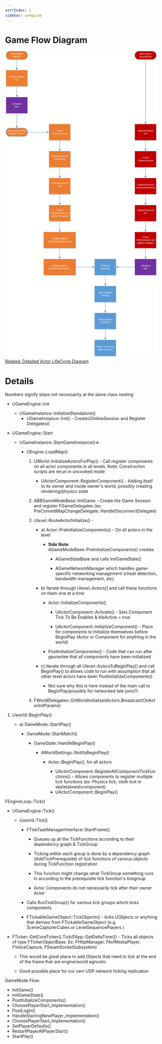 ```yaml
---
sortIndex: 1
sidebar: ue4guide
---
```


# Game Flow Diagram

![Highlevel GameFlowChart](../../assets/GameFlowChart.png)
[Related: Detailed Actor LifeCycle Diagram](/ue4guide/gameplay-programming/actor-tick-lifecycle-flow/actor-lifecycle-diagram/)

# Details

Numbers signify steps not necessarily at the same class nesting

- UGameEngine::Init

  - UGameInstance::InitializeStandalone()
    - UGameInstance::Init() - CreateUOnlineSession and Register Delegates()

- UGameEngine::Start

  - UGameInstance::StartGameInstance()=>

    - UEngine::LoadMap()

      1. UWorld::InitializeActorsForPlay() - Call register components on all actor components in all levels. Note: Construction scripts are rerun in uncooked mode

         - UActorComponent::RegisterComponent() - Adding itself to its owner and inside owner's world, possibly creating rendering/physics state

      2. ABBGameModeBase::InitGame - Create the Game Session and register FGameDelegates (ex: PreCommitMapChangeDelegate, HandleDisconnectDelegate)

      3. Ulevel::RouteActorInitialize() -

         - a) Actor::PreInitializeComponents() - On all actors in the level

           - **Side Note:** AGameModeBase::PreInitializeComponents() creates

             - AGameStateBase and calls InitGameState()

             - AGameNetworkManager which handles game-specific networking management (cheat detection, bandwidth management, etc)

         - b) Iterate through Ulevel::Actors\[] and call these functions on them one at a time

           - Actor::InitializeComponents()

             - UActorComponent::Activate() - Sets Component Tick To Be Enables & bIsActive = true

             - UActorComponent::InitializeComponent() - Place for components to Initialize themselves before BeginPlay (Actor or Component for anything in the world)

           - PostInitializeComponents() - Code that can run after gaurantee that all components have been initialized

         - c) Iterate through all Ulevel::ActorsToBeginPlay\[] and call BeginPlay() to allows code to run with assumption that all other level actors have been PostInitializeComponents()

           - Not sure why this is here instead of the main call to BeginPlay(possibly for networked late joins?)

      4. FWorldDelegates::OnWorldInitializedActors.Broadcast(OnActorInitParams)

1. Uworld::BeginPlay()

   - a) GameMode::StartPlay()

     - GameMode::StartMatch()

       - GameState::HandleBeginPlay()

         - AWorldSettings::NotifyBeginPlay()

           - Actor::BeginPlay(), for all actors

             - UActorComponent::RegisterAllComponentTickFunctions() - Allows components to register multiple tick functions (ex: Physics tick, cloth tick in skeletalmeshcomponent)
             - UActorComponent::BeginPlay()

FEngineLoop::Tick()

- UGameEngine::Tick()

  - Uworld::Tick()

    - FTiskTaskManagerInterface::StartFrame()

      - Queues up all the TickFunctions according to their dependency graph & TickGroup

      - Ticking within each group is done by a dependency graph (AddTickPrerequisite) of tick functions of various objects during TickFunction registration

      - This function might change what TickGroup something runs in according to the prerequisite tick function's tickgroup

      - Actor Components do not necessarily tick after their owner Actor

    - Calls RunTickGroup() for various tick groups which ticks components

    - FTickableGameObject::TickObjects() - ticks UObjects or anything that derives from FTickableGameObject (e.g. SceneCapturerCubes or LevelSequencePlayers )


- FTicker::GetCoreTicker().Tick(FApp::GetDeltaTime()) - Ticks all objects of type FTickerObjectBase. Ex: FHttpManager, FAvfMediaPlayer, FVoiceCapture, FSteamSocketSubsystem)

  - This would be great place to add Objects that need to tick at the end of the frame that are engine/world agnostic

  - Good possible place for our own UDP network ticking replication

GameMode Flow:

- InitGame()
- InitGameState()
- PostInitializeComponents()
- ChoosePlayerStart_Implementation()
- PostLogin()
- HandleStartingNewPlayer_Implementation()
- ChoosePlayerStart_Implementation()
- SetPlayerDefaults()
- RestartPlayerAtPlayerStart()
- StartPlay()
